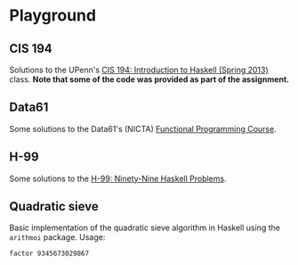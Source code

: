 # Playground

## CIS 194
Solutions to the UPenn's [CIS 194: Introduction to Haskell (Spring 2013)](https://www.seas.upenn.edu/%7Ecis194/spring13/) class. **Note that some of the code was provided as part of the assignment.**

## Data61
Some solutions to the Data61's (NICTA) [Functional Programming Course](https://github.com/data61/fp-course).

## H-99
Some solutions to the [H-99: Ninety-Nine Haskell Problems](https://wiki.haskell.org/H-99:_Ninety-Nine_Haskell_Problems).

## Quadratic sieve
Basic implementation of the quadratic sieve algorithm in Haskell using the `arithmoi` package. Usage:
```
factor 9345673029867
```
